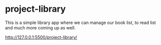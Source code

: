 # project-library
This is a simple library app where we can manage our book list, to read list and much more coming up as well.

http://127.0.0.1:5500/project-library/
